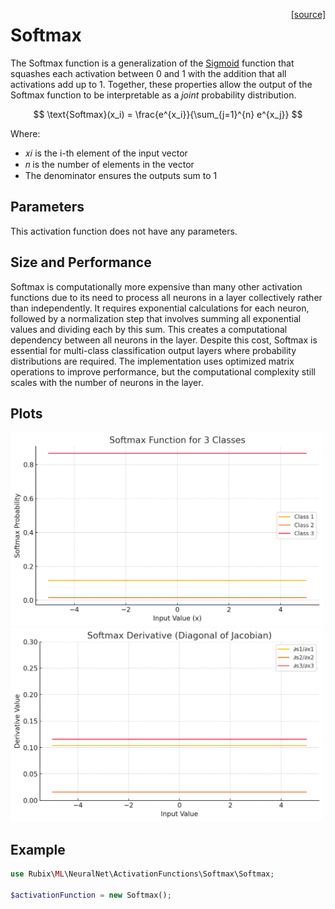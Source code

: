 <span style="float:right;"><a href="https://github.com/RubixML/ML/blob/master/src/NeuralNet/ActivationFunctions/Softmax/Softmax.php">[source]</a></span>

# Softmax
The Softmax function is a generalization of the [Sigmoid](sigmoid.md) function that squashes each activation between 0 and 1 with the addition that all activations add up to 1. Together, these properties allow the output of the Softmax function to be interpretable as a *joint* probability distribution.

$$
\text{Softmax}(x_i) = \frac{e^{x_i}}{\sum_{j=1}^{n} e^{x_j}}
$$

Where:

- 𝑥𝑖 is the i-th element of the input vector
- 𝑛 is the number of elements in the vector
- The denominator ensures the outputs sum to 1

## Parameters
This activation function does not have any parameters.

## Size and Performance
Softmax is computationally more expensive than many other activation functions due to its need to process all neurons in a layer collectively rather than independently. It requires exponential calculations for each neuron, followed by a normalization step that involves summing all exponential values and dividing each by this sum. This creates a computational dependency between all neurons in the layer. Despite this cost, Softmax is essential for multi-class classification output layers where probability distributions are required. The implementation uses optimized matrix operations to improve performance, but the computational complexity still scales with the number of neurons in the layer.

## Plots
<img src="../../images/activation-functions/softmax.png" alt="Softmax Function" width="500" height="auto">

<img src="../../images/activation-functions/softmax-derivative.png" alt="Softmax Derivative" width="500" height="auto">

## Example
```php
use Rubix\ML\NeuralNet\ActivationFunctions\Softmax\Softmax;

$activationFunction = new Softmax();
```
